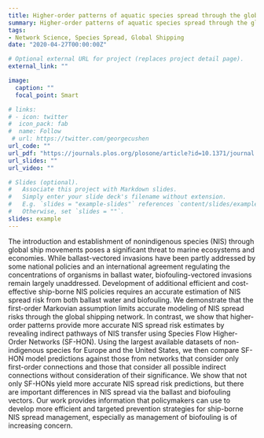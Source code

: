 ```yaml
---
title: Higher-order patterns of aquatic species spread through the global shipping network
summary: Higher-order patterns of aquatic species spread through the global shipping network
tags:
- Network Science, Species Spread, Global Shipping
date: "2020-04-27T00:00:00Z"

# Optional external URL for project (replaces project detail page).
external_link: ""

image:
  caption: ""
  focal_point: Smart

# links:
# - icon: twitter
#  icon_pack: fab
#  name: Follow
 # url: https://twitter.com/georgecushen
url_code: ""
url_pdf: "https://journals.plos.org/plosone/article?id=10.1371/journal.pone.0220353"
url_slides: ""
url_video: ""

# Slides (optional).
#   Associate this project with Markdown slides.
#   Simply enter your slide deck's filename without extension.
#   E.g. `slides = "example-slides"` references `content/slides/example-slides.md`.
#   Otherwise, set `slides = ""`.
slides: example
---
```


The introduction and establishment of nonindigenous species (NIS) through global ship movements poses a significant threat to marine ecosystems and economies. While ballast-vectored invasions have been partly addressed by some national policies and an international agreement regulating the concentrations of organisms in ballast water, biofouling-vectored invasions remain largely unaddressed. Development of additional efficient and cost-effective ship-borne NIS policies requires an accurate estimation of NIS spread risk from both ballast water and biofouling. We demonstrate that the first-order Markovian assumption limits accurate modeling of NIS spread risks through the global shipping network. In contrast, we show that higher-order patterns provide more accurate NIS spread risk estimates by revealing indirect pathways of NIS transfer using Species Flow Higher-Order Networks (SF-HON).
Using the largest available datasets of non-indigenous species for Europe and the United States, we then compare SF-HON model predictions against those from networks that consider only first-order connections and those that consider all possible indirect connections without consideration of their significance. We show that not only SF-HONs yield more accurate NIS spread risk predictions, but there are important differences in NIS spread via the ballast and biofouling vectors. Our work provides information that policymakers can use to develop more efficient and targeted prevention strategies for ship-borne NIS spread management, especially as management of biofouling is of increasing concern.
